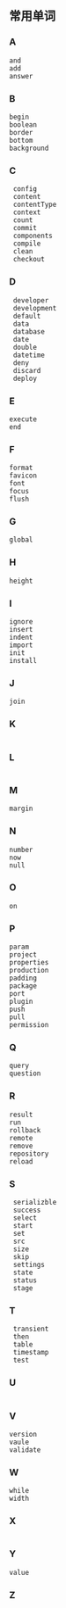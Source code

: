 ## 常用单词

### A

```
and
add
answer
```

### B

```
begin
boolean
border
bottom
background
```

### C

```
 config
 content
 contentType
 context
 count
 commit
 components
 compile
 clean
 checkout
```

### D

```
 developer
 development
 default
 data
 database
 date
 double
 datetime
 deny
 discard
 deploy
```

### E

```
execute
end
```

### F

```
format
favicon
font
focus
flush
```

### G

```
global
```

### H

```
height
```

### I

```
ignore
insert
indent
import
init
install
```

### J

```
join

```

### K

```

```

### L

```

```

### M

```
margin
```

### N

```
number
now
null
```

### O

```
on

```

### P

```
param
project
properties
production
padding
package
port
plugin
push
pull
permission
```

### Q

```
query
question
```

### R

```
result
run
rollback
remote
remove
repository
reload
```

### S

```
 serializble
 success
 select
 start
 set
 src
 size
 skip
 settings
 state
 status
 stage
```

### T

```
 transient
 then
 table
 timestamp
 test
```

### U

```

```

### V

```
version
vaule
validate
```

### W

```
while
width
```

### X

```

```

### Y

```
value

```

### Z

```

```
